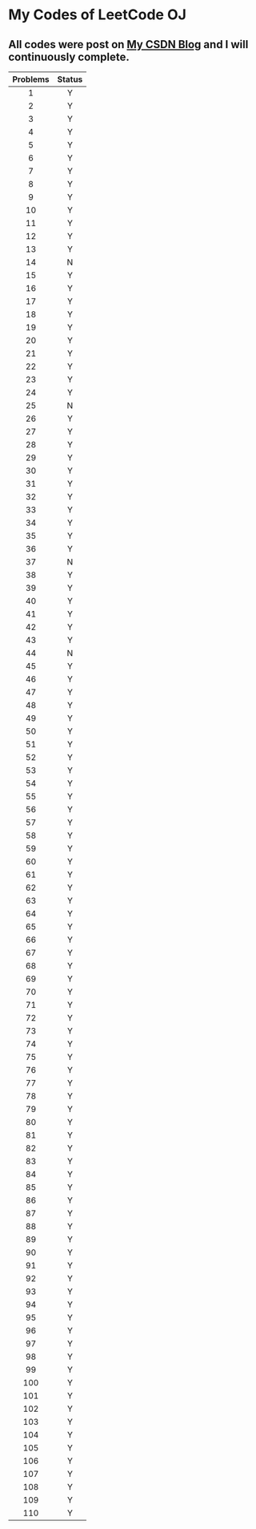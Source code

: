 # My Codes of LeetCode OJ

## All codes were post on  [**My CSDN Blog**](blog.csdn.net/zhangxiao93) and I will continuously complete.

|Problems|Status|
|:--:|:--:|
|1|Y|
|2|Y|
|3|Y|
|4|Y|
|5|Y|
|6|Y|
|7|Y|
|8|Y|
|9|Y|
|10|Y|
|11|Y|
|12|Y|
|13|Y|
|14|N|
|15|Y|
|16|Y|
|17|Y|
|18|Y|
|19|Y|
|20|Y|
|21|Y|
|22|Y|
|23|Y|
|24|Y|
|25|N|
|26|Y|
|27|Y|
|28|Y|
|29|Y|
|30|Y|
|31|Y|
|32|Y|
|33|Y|
|34|Y|
|35|Y|
|36|Y|
|37|N|
|38|Y|
|39|Y|
|40|Y|
|41|Y|
|42|Y|
|43|Y|
|44|N|
|45|Y|
|46|Y|
|47|Y|
|48|Y|
|49|Y|
|50|Y|
|51|Y|
|52|Y|
|53|Y|
|54|Y|
|55|Y|
|56|Y|
|57|Y|
|58|Y|
|59|Y|
|60|Y|
|61|Y|
|62|Y|
|63|Y|
|64|Y|
|65|Y|
|66|Y|
|67|Y|
|68|Y|
|69|Y|
|70|Y|
|71|Y|
|72|Y|
|73|Y|
|74|Y|
|75|Y|
|76|Y|
|77|Y|
|78|Y|
|79|Y|
|80|Y|
|81|Y|
|82|Y|
|83|Y|
|84|Y|
|85|Y|
|86|Y|
|87|Y|
|88|Y|
|89|Y|
|90|Y|
|91|Y|
|92|Y|
|93|Y|
|94|Y|
|95|Y|
|96|Y|
|97|Y|
|98|Y|
|99|Y|
|100|Y|
|101|Y|
|102|Y|
|103|Y|
|104|Y|
|105|Y|
|106|Y|
|107|Y|
|108|Y|
|109|Y|
|110|Y|
